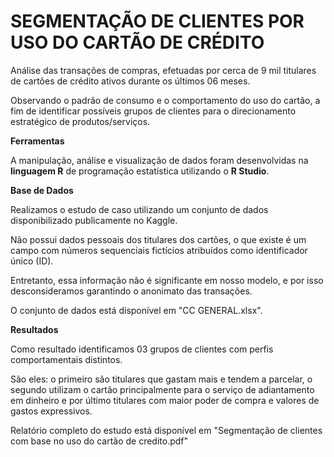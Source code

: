 # SEGMENTAÇÃO DE CLIENTES POR USO DO CARTÃO DE CRÉDITO

Análise das transações de compras, efetuadas por cerca de 9 mil titulares de cartões de crédito ativos durante os últimos 06 meses. 

Observando o padrão de consumo e o comportamento do uso do cartão, a fim de  identificar possíveis grupos de clientes para o direcionamento estratégico de produtos/serviços. 

**Ferramentas**

A manipulação, análise e visualização de dados foram desenvolvidas na **linguagem R** de programação estatística utilizando o **R Studio**. 

**Base de Dados**

Realizamos o estudo de caso utilizando um conjunto de dados disponibilizado publicamente no Kaggle. 

Não possui dados pessoais dos titulares dos cartões, o que existe é um campo com números sequenciais fictícios atribuídos como identificador único (ID). 

Entretanto, essa informação não é significante em nosso modelo, e por isso desconsideramos garantindo o anonimato das transações. 

O conjunto de dados está disponível em "CC GENERAL.xlsx".


**Resultados**

Como resultado identificamos 03 grupos de clientes com perfis comportamentais distintos.

São eles: o primeiro são titulares que gastam mais e tendem a parcelar, o segundo utilizam o cartão principalmente para o serviço de adiantamento em dinheiro e por último titulares com maior poder de compra e valores de gastos expressivos. 

Relatório completo do estudo está disponível em "Segmentação de clientes com base no uso do cartão de credito.pdf"
